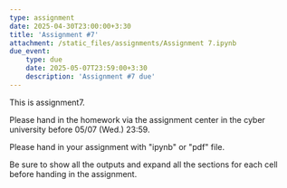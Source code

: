 ```yaml
---
type: assignment
date: 2025-04-30T23:00:00+3:30
title: 'Assignment #7'
attachment: /static_files/assignments/Assignment 7.ipynb
due_event: 
    type: due
    date: 2025-05-07T23:59:00+3:30
    description: 'Assignment #7 due'
---
```

This is assignment7.

Please hand in the homework via the assignment center in the cyber university before 05/07 (Wed.) 23:59.

Please hand in your assignment with "ipynb" or "pdf" file.

Be sure to show all the outputs and expand all the sections for each cell before handing in the assignment.
